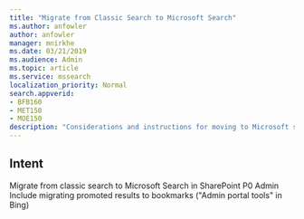 ```yaml
---
title: "Migrate from Classic Search to Microsoft Search"
ms.author: anfowler
author: anfowler
manager: mnirkhe
ms.date: 03/21/2019
ms.audience: Admin
ms.topic: article
ms.service: mssearch
localization_priority: Normal
search.appverid:
- BFB160
- MET150
- MOE150
description: "Considerations and instructions for moving to Microsoft search from classic search."
---
```


## Intent
Migrate from classic search to Microsoft Search in SharePoint	P0	Admin	Include migrating promoted results to bookmarks ("Admin portal tools" in Bing)